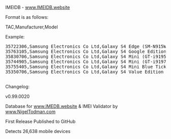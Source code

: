 IMEIDB - www.IMEIDB.website


Format is as follows:

TAC,Manufacturer,Model

Example:

<pre>
35722306,Samsung Electronics Co Ltd,Galaxy S4 Edge (SM-N915W8),,
35763105,Samsung Electronics Co Ltd,Galaxy S4 Google Edition (GT-i9505G),,
35830706,Samsung Electronics Co Ltd,Galaxy S4 Mini (GT-i9195),,
35744905,Samsung Electronics Co Ltd,Galaxy S4 Mini (GT-i9197),,
35755405,Samsung Electronics Co Ltd,Galaxy S4 Mini Blue Tick Edition (GT-I9195T),,
35350706,Samsung Electronics Co Ltd,Galaxy S4 Value Edition (GT-i9515),,

</pre>
Changelog:

v0.99.0020


Database for www.IMEDB.website & IMEI Validator by www.NigelTodman.com

First Release Published to GitHub

Detects 26,638 mobile devices
